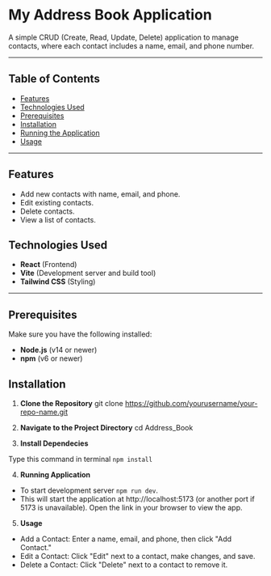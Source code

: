 # My Address Book Application

A simple CRUD (Create, Read, Update, Delete) application to manage contacts, where each contact includes a name, email, and phone number.

---

## Table of Contents

- [Features](#features)
- [Technologies Used](#technologies-used)
- [Prerequisites](#prerequisites)
- [Installation](#installation)
- [Running the Application](#running-the-application)
- [Usage](#usage)

---

## Features

- Add new contacts with name, email, and phone.
- Edit existing contacts.
- Delete contacts.
- View a list of contacts.

## Technologies Used

- **React** (Frontend)
- **Vite** (Development server and build tool)
- **Tailwind CSS** (Styling)

---

## Prerequisites

Make sure you have the following installed:

- **Node.js** (v14 or newer)
- **npm** (v6 or newer)

## Installation

1. **Clone the Repository** git clone https://github.com/yourusername/your-repo-name.git

2. **Navigate to the Project Directory** cd Address_Book

3. **Install Dependecies**

Type this command in terminal `npm install`

4. **Running Application**

- To start development server `npm run dev`.
- This will start the application at http://localhost:5173 (or another port if 5173 is unavailable). Open the link in your browser to view the app.

5. **Usage**

- Add a Contact: Enter a name, email, and phone, then click "Add Contact."
- Edit a Contact: Click "Edit" next to a contact, make changes, and save.
- Delete a Contact: Click "Delete" next to a contact to remove it.
